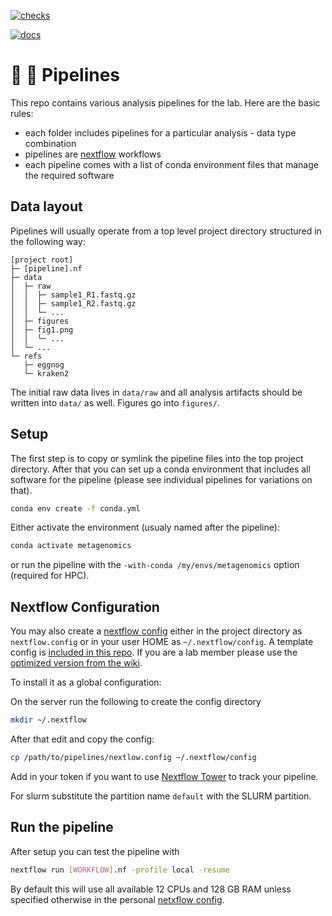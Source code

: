 [![checks](https://github.com/dienerlab/pipelines/actions/workflows/lint.yml/badge.svg)](https://github.com/dienerlab/pipelines/actions/workflows/lint.yml)

[![docs](https://github.com/dienerlab/pipelines/actions/workflows/docs.yml/badge.svg)](https://dienerlab.github.io/pipelines)

# :hammer: :triangular_ruler: Pipelines

This repo contains various analysis pipelines for the lab. Here are the basic
rules:

- each folder includes pipelines for a particular analysis - data type combination
- pipelines are [nextflow](https://www.nextflow.io/) workflows
- each pipeline comes with a list of conda environment files that manage the required software

## Data layout

Pipelines will usually operate from a top level project
directory structured in the following way:

```
[project root]
├─ [pipeline].nf
├─ data
│  ├─ raw
│  │  ├─ sample1_R1.fastq.gz
│  │  ├─ sample1_R2.fastq.gz
│  │  └─ ...
│  ├─ figures
│  ├─ fig1.png
│  │  └─ ...
│  └─ ...
└─ refs
   ├─ eggnog
   └─ kraken2
```

The initial raw data lives in `data/raw` and all analysis artifacts should
be written into `data/` as well. Figures go into `figures/`.

## Setup

The first step is to copy or symlink the pipeline files into the top project
directory. After that you can set up a conda environment that includes all software
for the pipeline (please see individual pipelines for variations on that).

```bash
conda env create -f conda.yml
```

Either activate the environment (usualy named after the pipeline):

```bash
conda activate metagenomics
```

or run the pipeline with the `-with-conda /my/envs/metagenomics` option (required for HPC).

## Nextflow Configuration

You may also create a [nextflow config](https://www.nextflow.io/docs/latest/config.html) either in the project
directory as `nextflow.config` or in your user HOME as `~/.nextflow/config`. A template config is
[included in this repo](nextflow.config). If you are a lab member please use the [optimized
version from the wiki](https://github.com/dienerlab/internal/wiki/configs).

To install it as a global configuration:

On the server run the following to create the config directory

```bash
mkdir ~/.nextflow
```

After that edit and copy the config:

```bash
cp /path/to/pipelines/nextlow.config ~/.nextflow/config
```

Add in your token if you want to use [Nextflow Tower](https://tower.nf) to track your pipeline.

For slurm substitute the partition name `default` with the SLURM partition.

## Run the pipeline

After setup you can test the pipeline with

```bash
nextflow run [WORKFLOW].nf -profile local -resume
```

By default this will use all available 12 CPUs and 128 GB RAM unless specified otherwise in the personal [netxflow config](https://www.nextflow.io/docs/latest/config.html#scope-executor).

